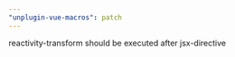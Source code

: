 ```yaml
---
"unplugin-vue-macros": patch
---
```


reactivity-transform should be executed after jsx-directive
  